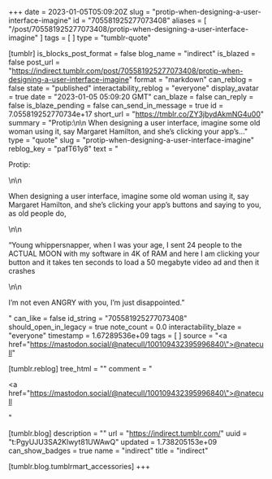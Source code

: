 +++
date = 2023-01-05T05:09:20Z
slug = "protip-when-designing-a-user-interface-imagine"
id = "705581925277073408"
aliases = [ "/post/705581925277073408/protip-when-designing-a-user-interface-imagine" ]
tags = [ ]
type = "tumblr-quote"

[tumblr]
is_blocks_post_format = false
blog_name = "indirect"
is_blazed = false
post_url = "https://indirect.tumblr.com/post/705581925277073408/protip-when-designing-a-user-interface-imagine"
format = "markdown"
can_reblog = false
state = "published"
interactability_reblog = "everyone"
display_avatar = true
date = "2023-01-05 05:09:20 GMT"
can_blaze = false
can_reply = false
is_blaze_pending = false
can_send_in_message = true
id = 7.055819252770734e+17
short_url = "https://tmblr.co/ZY3jbydAkmNG4u00"
summary = "Protip:\n\n When designing a user interface, imagine some old woman using it, say Margaret Hamilton, and she’s clicking your app’s..."
type = "quote"
slug = "protip-when-designing-a-user-interface-imagine"
reblog_key = "pafT61y8"
text = "<p>Protip:</p>\n\n<p>When designing a user interface, imagine some old woman using it, say Margaret Hamilton, and she&rsquo;s clicking your app&rsquo;s buttons and saying to you, as old people do,</p>\n\n<p>&ldquo;Young whippersnapper, when I was your age, I sent 24 people to the ACTUAL MOON with my software in 4K of RAM and here I am clicking your button and it takes ten seconds to load a 50 megabyte video ad and then it crashes</p>\n\n<p>I&rsquo;m not even ANGRY with you, I&rsquo;m just disappointed.&rdquo;</p>"
can_like = false
id_string = "705581925277073408"
should_open_in_legacy = true
note_count = 0.0
interactability_blaze = "everyone"
timestamp = 1.67289536e+09
tags = [ ]
source = "<a href=\"https://mastodon.social/@natecull/100109432395996840\">@natecull</a>"

[tumblr.reblog]
tree_html = ""
comment = "<p><a href=\"https://mastodon.social/@natecull/100109432395996840\">@natecull</a></p>"

[tumblr.blog]
description = ""
url = "https://indirect.tumblr.com/"
uuid = "t:PgyUJU3SA2Klwyt81UWAwQ"
updated = 1.738205153e+09
can_show_badges = true
name = "indirect"
title = "indirect"

[tumblr.blog.tumblrmart_accessories]
+++
